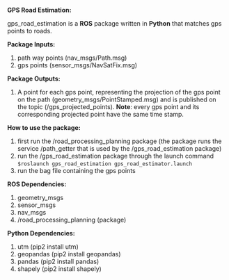 **GPS Road Estimation:**

gps_road_estimation is a **ROS** package written in **Python** that matches gps points to roads.

**Package Inputs:**

1. path way points (nav_msgs/Path.msg)
2. gps points (sensor_msgs/NavSatFix.msg)

**Package Outputs:**

1. A point for each gps point, representing the projection of the gps point on the path (geometry_msgs/PointStamped.msg) and is published on the topic (/gps_projected_points).
**Note**: every gps point and its corresponding projected point have the same time stamp.

**How to use the package:**

1. first run the /road_processing_planning package (the package runs the service /path_getter that is used by the /gps_road_estimation package)
2. run the /gps_road_estimation package through the launch command `$roslaunch gps_road_estimation gps_road_estimator.launch`
3. run the bag file containing the gps points

**ROS Dependencies:**

1. geometry_msgs
2. sensor_msgs
3. nav_msgs
4. /road_processing_planning (package)

**Python Dependencies:**

1. utm (pip2 install utm)
2. geopandas (pip2 install geopandas)
3. pandas (pip2 install pandas)
4. shapely (pip2 install shapely)
